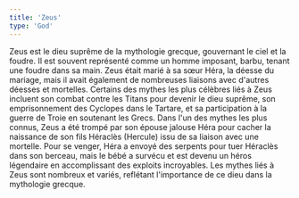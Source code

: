 ```yaml
---
title: 'Zeus'
type: 'God'
---
```


Zeus est le dieu suprême de la mythologie grecque, gouvernant le ciel et la foudre. Il est souvent représenté comme un homme imposant, barbu, tenant une foudre dans sa main. Zeus était marié à sa sœur Héra, la déesse du mariage, mais il avait également de nombreuses liaisons avec d'autres déesses et mortelles. Certains des mythes les plus célèbres liés à Zeus incluent son combat contre les Titans pour devenir le dieu suprême, son emprisonnement des Cyclopes dans le Tartare, et sa participation à la guerre de Troie en soutenant les Grecs. Dans l'un des mythes les plus connus, Zeus a été trompé par son épouse jalouse Héra pour cacher la naissance de son fils Héraclès (Hercule) issu de sa liaison avec une mortelle. Pour se venger, Héra a envoyé des serpents pour tuer Héraclès dans son berceau, mais le bébé a survécu et est devenu un héros légendaire en accomplissant des exploits incroyables. Les mythes liés à Zeus sont nombreux et variés, reflétant l'importance de ce dieu dans la mythologie grecque.